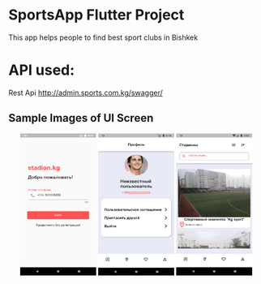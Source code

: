 # SportsApp Flutter Project

This app helps people to find best sport clubs in Bishkek

# API used:
Rest Api
http://admin.sports.com.kg/swagger/

## Sample Images of UI Screen
<p float="left" align="middle">
<img src="sampleimages/198666170-509b7d7e-4ce2-4fe1-bb55-8539354d612e.png" width="150" height="280">
<img src="sampleimages/198666185-7e980806-773a-4e13-82ea-f4941daa202f.png" width="150" height="280">
<img src="sampleimages/199027087-44152b6c-a59b-40c3-a172-d58aa87fd00c.png" width="150" height="280">
</p>

